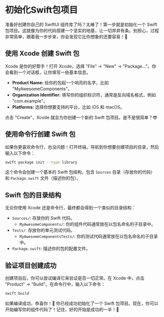 ﻿# 初始化Swift包项目

准备好创建你自己的 SwiftUI 组件库了吗？太棒了！第一步就是初始化一个 Swift 包项目。这就像为你的代码搭建一个坚实的地基，让一切井井有条。别担心，过程非常简单，跟着我一步步来，你会发现它比你想象的还要容易！🎉

## 使用 Xcode 创建 Swift 包

Xcode 是你的好帮手！打开 Xcode，选择 "File" -> "New" -> "Package..."。你会看到一个对话框，让你填写一些基本信息。

*   **Product Name:** 给你的包起一个响亮的名字，比如 "MyAwesomeComponents"。
*   **Organization Identifier:** 填写你的组织标识符，通常是反向域名格式，例如 "com.example"。
*   **Platforms:** 选择你想要支持的平台，比如 iOS 和 macOS。

点击 "Create"，Xcode 就会为你创建一个新的 Swift 包项目。是不是很简单？😎

## 使用命令行创建 Swift 包

如果你更喜欢命令行，也没问题！打开终端，导航到你想要创建项目的目录，然后输入以下命令：

```bash
swift package init --type library
```

这个命令会创建一个基本的 Swift 包结构，包含 `Sources` 目录（存放你的代码）和 `Package.swift` 文件（描述你的包）。

## Swift 包的目录结构

无论你使用 Xcode 还是命令行，最终都会得到一个类似的目录结构：

*   `Sources/`: 存放你的 Swift 代码。
    *   `MyAwesomeComponents/`: 你的组件代码通常放在以包名命名的子目录中。
*   `Tests/`: 存放你的单元测试代码。
    *   `MyAwesomeComponentsTests/`: 你的测试代码通常放在以包名命名的子目录中。
*   `Package.swift`: 描述你的包的配置文件。

## 验证项目创建成功

创建项目后，你可以尝试编译它来验证是否一切正常。在 Xcode 中，点击 "Product" -> "Build"。在命令行中，输入以下命令：

```bash
swift build
```

如果编译成功，恭喜你！🎉 你已经成功初始化了一个 Swift 包项目。现在，你可以开始编写你的组件代码了！记住，好的开始是成功的一半！💪